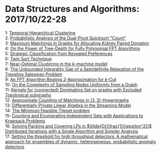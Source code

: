 # Data Structures and Algorithms: 2017/10/22-28  
1: [Temporal Hierarchical Clustering](https://doi.org/10.48550/arXiv.1707.09904)  
2: [Probabilistic Analysis of the Dual-Pivot Quicksort "Count"](https://doi.org/10.48550/arXiv.1710.07505)  
3: [Maximum Matchings in Graphs for Allocating Kidney Paired Donation](https://doi.org/10.48550/arXiv.1710.00953)  
4: [On the Power of Tree-Depth for Fully Polynomial FPT Algorithms](https://doi.org/10.48550/arXiv.1710.04376)  
5: [Strategic Classification from Revealed Preferences](https://doi.org/10.48550/arXiv.1710.07887)  
6: [Twin Sort Technique](https://doi.org/10.48550/arXiv.1710.07992)  
7: [Near-Optimal Clustering in the $k$-machine model](https://doi.org/10.48550/arXiv.1710.08381)  
8: [The Unbounded Integrality Gap of a Semidefinite Relaxation of the  Traveling Salesman Problem](https://doi.org/10.48550/arXiv.1710.08455)  
9: [An FPT Algorithm Beating 2-Approximation for $k$-Cut](https://doi.org/10.48550/arXiv.1710.08488)  
10: [On the Complexity of Sampling Nodes Uniformly from a Graph](https://doi.org/10.48550/arXiv.1710.08815)  
11: [Kernels for (connected) Dominating Set on graphs with Excluded  Topological subgraphs](https://doi.org/10.48550/arXiv.1210.0257)  
12: [Approximate Counting of Matchings in $(3,3)$-Hypergraphs](https://doi.org/10.48550/arXiv.1402.6190)  
13: [Differentially Private Linear Algebra in the Streaming Model](https://doi.org/10.48550/arXiv.1409.5414)  
14: [The Minimum Feasible Tileset problem](https://doi.org/10.48550/arXiv.1409.8524)  
15: [Counting and Enumerating Independent Sets with Applications to Knapsack  Problems](https://doi.org/10.48550/arXiv.1710.08953)  
16: [Solving Packing and Covering LPs in $\tilde{O}(\frac{1}{\epsilon^2})$  Distributed Iterations with a Single Algorithm and Simpler Analysis](https://doi.org/10.48550/arXiv.1710.09002)  
17: [Setting the threshold for high throughput detectors: A mathematical  approach for ensembles of dynamic, heterogeneous, probabilistic anomaly  detectors](https://doi.org/10.48550/arXiv.1710.09422)  